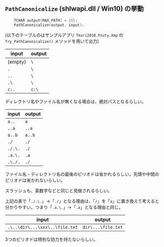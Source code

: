 ## `PathCanonicalize` (shlwapi.dll / Win10) の挙動

```c++
    TCHAR output[MAX_PATH] = {0};
    PathCanonicalize(output, input);
```

(以下のテーブルのはサンプルアプリ `Tkuri2010.Fsuty.Xmp` の `Try_PathCanonicalize()` メソッドを用いて出力)

| input   | output |
|---------|--------|
|(empty) | `\` |
|`.` | `\` |
|`..` | `\` |
|`.\` | `\` |
|`c:.` | `c:\` |

ディレクトリ名やファイル名が無くなる場合は、絶対パスとなるらしい。

| input   | output |
|---------|--------|
|`a..` | `a` |
|`..a` | `..a` |
|`a..b` | `a..b` |
|`./` | `./` |
|`./.\.` | `./` |
|`.a.\.` | `.a` |
|`.\./.` | `./` |

ファイル名・ディレクトリ名の最後のピリオドは省かれるらしい。先頭や中間のピリオドは省かれないらしい。

スラッシュも、英数字などと同じと見做されるらしい。

上記の表で「`./.\.`」→「`./`」となる理由は、「`/`」を「`a`」に置き換えて考えると分かりやすい。つまり「`.a.\.`」→「`.a`」となる理由と同じ。


|input| output|
|-------|-----|
|`.\..\dir\...\xxx\..\file.txt` | `dir\...\file.txt` |

3つのピリオドは特別な効力を持たないらしい。

